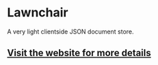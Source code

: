 Lawnchair
=========
A very light clientside JSON document store. 

[Visit the website for more details](http://brianleroux.github.com/lawnchair)
---

